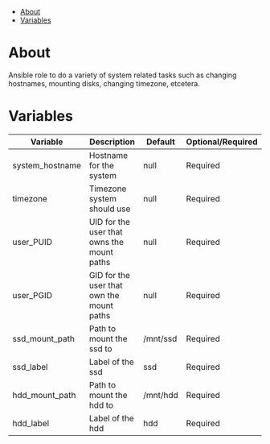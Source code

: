 - [About](#about)
- [Variables](#variables)

# About

Ansible role to do a variety of system related tasks such as changing hostnames, mounting disks, changing timezone, etcetera.

# Variables

| Variable        | Description                                | Default  | Optional/Required |
|-----------------|--------------------------------------------|----------|-------------------|
| system_hostname | Hostname for the system                    | null     | Required          |
| timezone        | Timezone system should use                 | null     | Required          |
| user_PUID       | UID for the user that owns the mount paths | null     | Required          |
| user_PGID       | GID for the user that own the mount paths  | null     | Required          |
| ssd_mount_path  | Path to mount the ssd to                   | /mnt/ssd | Required          |
| ssd_label       | Label of the ssd                           | ssd      | Required          |
| hdd_mount_path  | Path to mount the hdd to                   | /mnt/hdd | Required          |
| hdd_label       | Label of the hdd                           | hdd      | Required          |